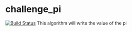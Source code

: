 # challenge_pi
[![Build Status](http://ec2-52-54-92-202.compute-1.amazonaws.com/buildStatus/icon?job=challenge_pi)](http://52.54.92.202/job/challenge_pi/)
This algorithm will write the value of the pi 
